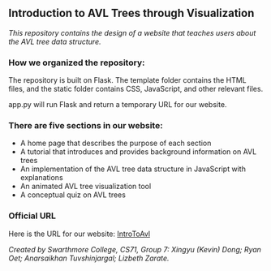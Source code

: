 ## Introduction to AVL Trees through Visualization

_This repository contains the design of a website that teaches users about the AVL tree data structure._

### How we organized the repository:
The repository is built on Flask. The template folder contains the HTML files, 
and the static folder contains CSS, JavaScript, and other relevant files.

app.py will run Flask and return a temporary URL for our website.

### There are five sections in our website:
* A home page that describes the purpose of each section
* A tutorial that introduces and provides background information on AVL trees 
* An implementation of the AVL tree data structure in JavaScript with explanations
* An animated AVL tree visualization tool
* A conceptual quiz on AVL trees

### Official URL
Here is the URL for our website: [IntroToAvl](https://introtoavl.pythonanywhere.com/)

_Created by Swarthmore College, CS71, Group 7: Xingyu (Kevin) Dong; Ryan Oet; Anarsaikhan Tuvshinjargal; Lizbeth Zarate._